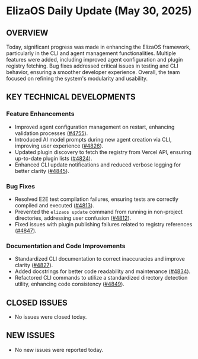 # ElizaOS Daily Update (May 30, 2025)

## OVERVIEW 
Today, significant progress was made in enhancing the ElizaOS framework, particularly in the CLI and agent management functionalities. Multiple features were added, including improved agent configuration and plugin registry fetching. Bug fixes addressed critical issues in testing and CLI behavior, ensuring a smoother developer experience. Overall, the team focused on refining the system's modularity and usability.

## KEY TECHNICAL DEVELOPMENTS

### Feature Enhancements
- Improved agent configuration management on restart, enhancing validation processes ([#4755](https://github.com/elizaos/eliza/pull/4755)).
- Introduced AI model prompts during new agent creation via CLI, improving user experience ([#4826](https://github.com/elizaos/eliza/pull/4826)).
- Updated plugin discovery to fetch the registry from Vercel API, ensuring up-to-date plugin lists ([#4824](https://github.com/elizaos/eliza/pull/4824)).
- Enhanced CLI update notifications and reduced verbose logging for better clarity ([#4845](https://github.com/elizaos/eliza/pull/4845)).

### Bug Fixes
- Resolved E2E test compilation failures, ensuring tests are correctly compiled and executed ([#4813](https://github.com/elizaos/eliza/pull/4813)).
- Prevented the `elizaos update` command from running in non-project directories, addressing user confusion ([#4812](https://github.com/elizaos/eliza/pull/4812)).
- Fixed issues with plugin publishing failures related to registry references ([#4847](https://github.com/elizaos/eliza/pull/4847)).

### Documentation and Code Improvements
- Standardized CLI documentation to correct inaccuracies and improve clarity ([#4827](https://github.com/elizaos/eliza/pull/4827)).
- Added docstrings for better code readability and maintenance ([#4834](https://github.com/elizaos/eliza/pull/4834)).
- Refactored CLI commands to utilize a standardized directory detection utility, enhancing code consistency ([#4849](https://github.com/elizaos/eliza/pull/4849)).

## CLOSED ISSUES
- No issues were closed today.

## NEW ISSUES
- No new issues were reported today.